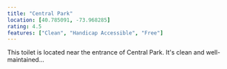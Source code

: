 ```yaml
---
title: "Central Park"
location: [40.785091, -73.968285]
rating: 4.5
features: ["Clean", "Handicap Accessible", "Free"]
---
```

This toilet is located near the entrance of Central Park. It's clean and well-maintained...